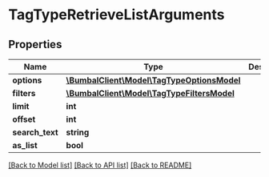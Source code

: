 # TagTypeRetrieveListArguments

## Properties
Name | Type | Description | Notes
------------ | ------------- | ------------- | -------------
**options** | [**\BumbalClient\Model\TagTypeOptionsModel**](TagTypeOptionsModel.md) |  | [optional] 
**filters** | [**\BumbalClient\Model\TagTypeFiltersModel**](TagTypeFiltersModel.md) |  | [optional] 
**limit** | **int** |  | [optional] 
**offset** | **int** |  | [optional] 
**search_text** | **string** |  | [optional] 
**as_list** | **bool** |  | [optional] 

[[Back to Model list]](../README.md#documentation-for-models) [[Back to API list]](../README.md#documentation-for-api-endpoints) [[Back to README]](../README.md)


